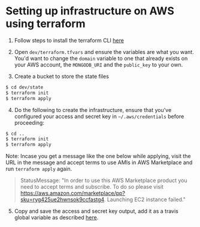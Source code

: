 # Setting up infrastructure on AWS using terraform
1. Follow steps to install the terraform CLI [here](https://www.terraform.io/intro/getting-started/install.html)

2. Open `dev/terraform.tfvars` and ensure the variables are what you want. You'd want to change the `domain` variable to one that already exists on your AWS account, the ``MONGODB_URI`` and the ``public_key`` to your own.

3. Create a bucket to store the state files
```sh
$ cd dev/state
$ terraform init
$ terraform apply
```

4. Do the following to create the infrastructure, ensure that you've configured your access and secret key in `~/.aws/credentials` before proceeding:
```sh
$ cd ..
$ terraform init
$ terraform apply
```
Note: Incase you get a message like the one below while applying, visit the URL in the message and accept terms to use AMIs in AWS Marketplace and run `terraform apply` again.
> StatusMessage: "In order to use this AWS Marketplace product you need to accept terms and subscribe. To do so please visit https://aws.amazon.com/marketplace/pp?sku=ryg425ue2hwnsok9ccfastg4. Launching EC2 instance failed."

5. Copy and save the access and secret key output, add it as a travis global variable as described [here](https://docs.travis-ci.com/user/environment-variables/#defining-variables-in-repository-settings).
